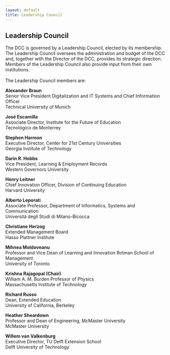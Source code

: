 ```yaml
---
layout: default
title: Leadership Council 
---
```

## Leadership Council

The DCC is governed by a Leadership Council, elected by its membership. The Leadership Council oversees the administration and budget of the DCC and, together with the Director of the DCC, provides its strategic direction. Members of the Leadership Council also provide input from their own institutions. <br> 
<br> The Leadership Council members are:

<!-- Grid format that places text block and images side by side at wide screen size -->
<div class="row">
<div class="col-lg-6"  markdown="1">

<b> Alexander Braun </b><br>
Senior Vice President Digitalization and IT Systems and Chief Information Officer <br> Technical University of Munich 

<b> José Escamilla </b><br>
Associate Director, Institute for the Future of Education<br> Tecnológico de Monterrey

<b> Stephen Harmon </b><br>
Executive Director, Center for 21st Century Universities<br> Georgia Institute of Technology

<b> Darin R. Hobbs </b><br>
Vice President, Learning & Employment Records<br> Western Governors University

<b> Henry Leitner </b><br>
Chief Innovation Officer, Division of Continuing Education <br>  Harvard University

<b> Alberto Leporati </b> <br>
Associate Professor, Department of Informatics, Systems and Communication<br> Università degli Studi di Milano-Bicocca

</div>
<div class="col-lg-6" markdown="1">

<b> Christiane Herzog </b><br>
Extended Management Board <br> Hasso Plattner Institute 

<b> Mihnea Moldoveanu </b><br>
Professor and Vice Dean of Learning and Innovation Rotman School of Management<br> University of Toronto

<b> Krishna Rajagopal (Chair) </b><br>
William A. M. Burden Professor of Physics<br> Massachusetts Institute of Technology

<b> Richard Russo </b><br>
Dean, Extended Education<br> University of California, Berkeley

<b> Heather Sheardown </b><br>
Professor and Dean of Engineering, McMaster University<br> McMaster University

<b> Willem van Valkenburg </b><br>
Executive Director, TU Delft Extension School<br> Delft University of Technology
</div>
</div>

